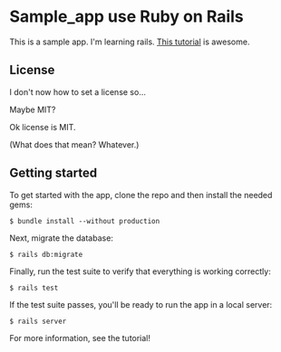 # Sample_app use Ruby on Rails

This is a sample app. I'm learning rails. [This tutorial](https://www.railstutorial.org/book/frontmatter) is awesome.

## License

I don't now how to set a license so...

Maybe MIT?

Ok license is MIT.

(What does that mean? Whatever.)

## Getting started

To get started with the app, clone the repo and then install the needed gems:

```
$ bundle install --without production
```

Next, migrate the database:

```
$ rails db:migrate
```

Finally, run the test suite to verify that everything is working correctly:

```
$ rails test
```

If the test suite passes, you'll be ready to run the app in a local server:

```
$ rails server
```

For more information, see the tutorial!